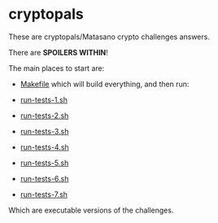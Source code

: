 cryptopals
==========

These are cryptopals/Matasano crypto challenges answers.

There are **SPOILERS WITHIN**!

The main places to start are:

* [Makefile](Makefile) which will build everything, and then run:

* [run-tests-1.sh](run-tests-1.sh)
* [run-tests-2.sh](run-tests-2.sh)
* [run-tests-3.sh](run-tests-3.sh)
* [run-tests-4.sh](run-tests-4.sh)
* [run-tests-5.sh](run-tests-5.sh)
* [run-tests-6.sh](run-tests-6.sh)
* [run-tests-7.sh](run-tests-7.sh)

Which are executable versions of the challenges.
